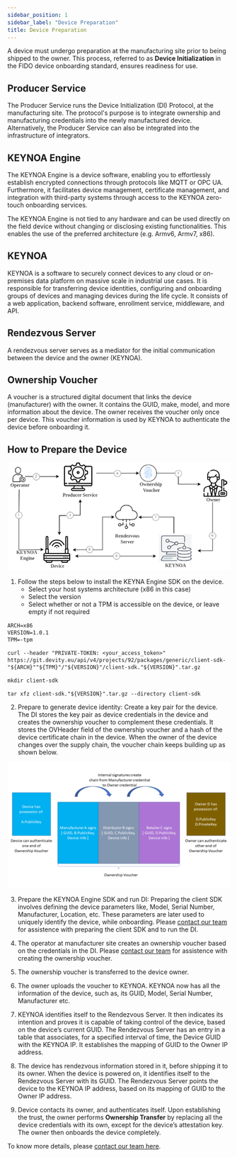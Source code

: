 ```yaml
---
sidebar_position: 1
sidebar_label: "Device Preparation"
title: Device Preparation
---
```


A device must undergo preparation at the manufacturing site prior to being shipped to the owner. This process, referred to as **Device Initialization** in the FIDO device onboarding standard, ensures readiness for use.

## Producer Service

The Producer Service runs the Device Initialization (DI) Protocol, at the manufacturing site. The protocol's purpose is to integrate ownership and manufacturing credentials into the newly manufactured device. Alternatively, the Producer Service can also be integrated into the infrastructure of integrators.

## KEYNOA Engine

The KEYNOA Engine is a device software, enabling you to effortlessly establish encrypted connections through protocols like MQTT or OPC UA. Furthermore, it facilitates device management, certificate management, and integration with third-party systems through access to the KEYNOA zero-touch onboarding services.

The KEYNOA Engine is not tied to any hardware and can be used directly on the field device without changing or disclosing existing functionalities. This enables the use of the preferred architecture (e.g. Armv6, Armv7, x86).

## KEYNOA 

KEYNOA is a software to securely connect devices to any cloud or on-premises data platform on massive scale in industrial use cases. It is responsible for transferring device identities, configuring and onboarding groups of devices and managing devices during the life cycle. It consists of a web application, backend software, enrollment service, middleware, and API.

## Rendezvous Server

A rendezvous server serves as a mediator for the initial communication between the device and the owner (KEYNOA).

## Ownership Voucher

A voucher is a structured digital document that links the device (manufacturer) with the owner. It contains the GUID, make, model, and more information about the device. The owner receives the voucher only once per device. This voucher information is used by KEYNOA to authenticate the device before onboarding it.  

## How to Prepare the Device
![KEYNOA](/img/KEYNOA/Developer-Guide.png)

1. Follow the steps below to install the KEYNA Engine SDK on the device. 
    - Select your host systems architecture (x86 in this case)
    - Select the version
    - Select whether or not a TPM is accessible on the device, or leave empty if not required
```
ARCH=x86 
VERSION=1.0.1
TPM=-tpm
```

```
curl --header "PRIVATE-TOKEN: <your_access_token>" https://git.devity.eu/api/v4/projects/92/packages/generic/client-sdk-"${ARCH}""${TPM}"/"${VERSION}"/client-sdk."${VERSION}".tar.gz
```
```
mkdir client-sdk
```
```
tar xfz client-sdk."${VERSION}".tar.gz --directory client-sdk
```
2. Prepare to generate device identity: Create a key pair for the device. The DI stores the key pair as device credentials in the device and creates the ownership voucher to complement these credentials. It stores the OVHeader field of the ownership voucher and a hash of the device certificate chain in the device. When the owner of the device changes over the supply chain, the voucher chain keeps building up as shown below.

![KEYNOA](/img/KEYNOA/ownership-voucher-chain.png)

3. Prepare the KEYNOA Engine SDK and run DI: Preparing the client SDK involves defining the device parameters like, Model, Serial Number, Manufacturer, Location, etc. These parameters are later used to uniquely identify the device, while onboarding.
Please [contact our team](https://devity.eu/contact/) for assistence with preparing the client SDK and to run the DI. 

4. The operator at manufacturer site creates an ownership voucher based on the credentials in the DI. Please [contact our team](https://devity.eu/contact/) for assistence with creating the ownership voucher.

5. The ownership voucher is transferred to the device owner.

6. The owner uploads the voucher to KEYNOA. KEYNOA now has all the information of the device, such as, its GUID, Model, Serial Number, Manufacturer etc.

7. KEYNOA identifies itself to the Rendezvous Server. It then indicates its intention and proves it is capable of taking control of the device, based on the device’s current GUID. The Rendezvous Server has an entry in a table that associates, for a specified interval of time, the Device GUID with the KEYNOA IP. It establishes the mapping of GUID to the Owner IP address.

8. The device has rendezvous information stored in it, before shipping it to its owner. When the device is powered on, it identifies itself to the Rendezvous Server with its GUID. The Rendezvous Server points the device to the KEYNOA IP address, based on its mapping of GUID to the Owner IP address. 

9. Device contacts its owner, and authenticates itself. Upon establishing the trust, the owner performs **Ownership Transfer** by replacing all the device credentials with its own, except for the device’s attestation key. The owner then onboards the device completely. 

<!-- It is possible to create a new CA that is specific to your security requirements. You can create
- A [KEYNOA CA](#keynoa-ca) local to KEYNOA.
- An Intermediate CA signed by your  [Enterprise CA](#enterprise-ca).
- Or, employ one recommended by DEVITY as the default option.

A maximum of five new CAs can be    created.

:::info 
Choose an appropriate (KEYNOA or Enterprise) CA while creating a Data Hub. When this Data Hub is selected while creating a Template, all **Policy Configuration** parameters (Step 3 of [Create Template](/tutorial/Thingsboard%20-%20Rule%20Engine/KEYNOA#create-template)) are automatically filled, inline with **Certificate Policy** parameters configured in Data Hub.. 
::: -->

To know more details, please [contact our team here](https://devity.eu/contact/).
